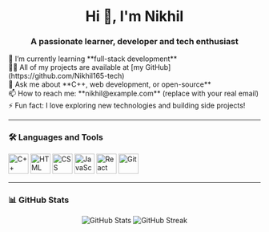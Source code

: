 <h1 align="center">Hi 👋, I'm Nikhil</h1>
<h3 align="center">A passionate learner, developer and tech enthusiast</h3>

<p align="left">
🌱 I’m currently learning **full-stack development**<br>
👨‍💻 All of my projects are available at [my GitHub](https://github.com/Nikhil165-tech)<br>
💬 Ask me about **C++, web development, or open-source**<br>
📫 How to reach me: **nikhil@example.com** (replace with your real email)<br>
⚡ Fun fact: I love exploring new technologies and building side projects!
</p>

---

### 🛠️ Languages and Tools

<p align="left">
  <img src="https://cdn.jsdelivr.net/gh/devicons/devicon/icons/cplusplus/cplusplus-original.svg" alt="C++" width="40" height="40"/>
  <img src="https://cdn.jsdelivr.net/gh/devicons/devicon/icons/html5/html5-original.svg" alt="HTML" width="40" height="40"/>
  <img src="https://cdn.jsdelivr.net/gh/devicons/devicon/icons/css3/css3-original.svg" alt="CSS" width="40" height="40"/>
  <img src="https://cdn.jsdelivr.net/gh/devicons/devicon/icons/javascript/javascript-original.svg" alt="JavaScript" width="40" height="40"/>
  <img src="https://cdn.jsdelivr.net/gh/devicons/devicon/icons/react/react-original.svg" alt="React" width="40" height="40"/>
  <img src="https://cdn.jsdelivr.net/gh/devicons/devicon/icons/git/git-original.svg" alt="Git" width="40" height="40"/>
</p>

---

### 📊 GitHub Stats

<p align="center">
  <img src="https://github-readme-stats.vercel.app/api?username=Nikhil165-tech&show_icons=true&theme=github_dark" alt="GitHub Stats" />
  <img src="https://github-readme-streak-stats.herokuapp.com/?user=Nikhil165-tech&theme=github-dark" alt="GitHub Streak" />
</p>

